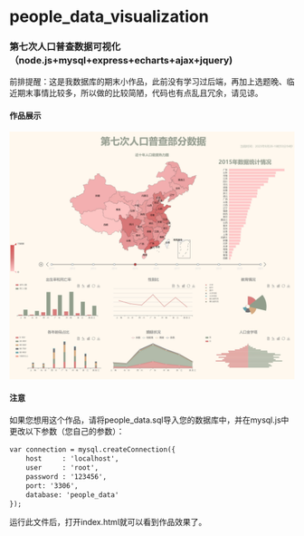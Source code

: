 # people_data_visualization
### 第七次人口普查数据可视化（node.js+mysql+express+echarts+ajax+jquery)
前排提醒：这是我数据库的期末小作品，此前没有学习过后端，再加上选题晚、临近期末事情比较多，所以做的比较简陋，代码也有点乱且冗余，请见谅。

#### 作品展示
![第七次人口普查数据可视化](https://github.com/litduck/people_data_visualization/blob/main/%E7%AC%AC%E4%B8%83%E6%AC%A1%E4%BA%BA%E5%8F%A3%E6%99%AE%E6%9F%A5%E6%95%B0%E6%8D%AE%E5%8F%AF%E8%A7%86%E5%8C%96.jpeg)

#### 注意
如果您想用这个作品，请将people_data.sql导入您的数据库中，并在mysql.js中更改以下参数（您自己的参数）：
```
var connection = mysql.createConnection({    
	host     : 'localhost',      
	user     : 'root',             
	password : '123456',      
	port: '3306',
	database: 'people_data'
});
```
运行此文件后，打开index.html就可以看到作品效果了。
